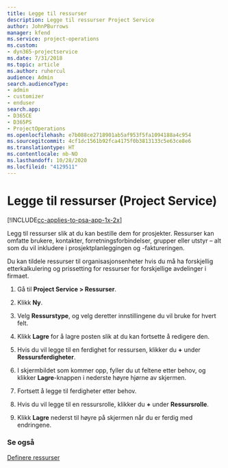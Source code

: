 ```yaml
---
title: Legge til ressurser
description: Legge til ressurser Project Service
author: JohnPBurrows
manager: kfend
ms.service: project-operations
ms.custom:
- dyn365-projectservice
ms.date: 7/31/2018
ms.topic: article
ms.author: ruhercul
audience: Admin
search.audienceType:
- admin
- customizer
- enduser
search.app:
- D365CE
- D365PS
- ProjectOperations
ms.openlocfilehash: e7b088ce2718901ab5af953f5fa1094188a4c954
ms.sourcegitcommit: 4cf1dc1561b92fca4175f0b3813133c5e63ce8e6
ms.translationtype: HT
ms.contentlocale: nb-NO
ms.lasthandoff: 10/28/2020
ms.locfileid: "4129511"
---
```

# <a name="add-resources-project-service"></a>Legge til ressurser (Project Service)

[!INCLUDE[cc-applies-to-psa-app-1x-2x](../includes/cc-applies-to-psa-app-1x-2x.md)]

Legg til ressurser slik at du kan bestille dem for prosjekter. Ressurser kan omfatte brukere, kontakter, forretningsforbindelser, grupper eller utstyr – alt som du vil inkludere i prosjektplanleggingen og -faktureringen.  
  
Du kan tildele ressurser til organisasjonsenheter hvis du må ha forskjellig etterkalkulering og prissetting for ressurser for forskjellige avdelinger i firmaet.  
  
1.  Gå til **Project Service > Ressurser**.  
  
2.  Klikk **Ny**.  
  
3.  Velg **Ressurstype**, og velg deretter innstillingene du vil bruke for hvert felt.  
  
4.  Klikk **Lagre** for å lagre posten slik at du kan fortsette å redigere den.  
  
5.  Hvis du vil legge til en ferdighet for ressursen, klikker du **+** under **Ressursferdigheter**.  
  
6.  I skjermbildet som kommer opp, fyller du ut feltene etter behov, og klikker **Lagre**-knappen i nederste høyre hjørne av skjermen.  
  
7.  Fortsett å legge til ferdigheter etter behov.  
  
8.  Hvis du vil legge til en ressursrolle, klikker du **+** under **Ressursrolle**.  
  
9. Klikk **Lagre** nederst til høyre på skjermen når du er ferdig med endringene.  
  
### <a name="see-also"></a>Se også  
 [Definere ressurser](../psa/set-up-resources.md)
